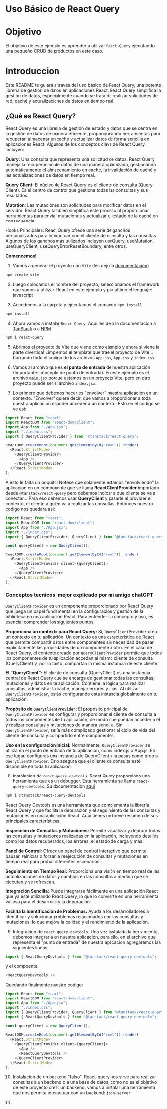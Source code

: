 # Uso Básico de React Query

# Objetivo 
El objetivo de este ejemplo es aprender a utilizar `React-Query` ejecutando una pequeño CRUD de productos en este caso.

# Introduccion

Este README te guiará a través del uso básico de React Query, una potente librería de gestión de datos en aplicaciones React. React Query simplifica la gestión de datos, especialmente cuando se trata de realizar solicitudes de red, caché y actualizaciones de datos en tiempo real.

## ¿Qué es React Query?
React Query es una librería de gestión de estado y datos que se centra en la gestión de datos de manera eficiente, proporcionando herramientas para recuperar, almacenar en caché y actualizar datos de forma sencilla en aplicaciones React. Algunos de los conceptos clave de React Query incluyen:

<b>Query</b>: Una consulta que representa una solicitud de datos. React Query maneja la recuperación de datos de una manera optimizada, gestionando automáticamente el almacenamiento en caché, la invalidación de caché y las actualizaciones de datos en tiempo real.

<b>Query Client</b>: El núcleo de React Query es el cliente de consulta (Query Client). Es el centro de control que gestiona todas las consultas y sus resultados.

<b>Mutation</b>: Las mutaciones son solicitudes para modificar datos en el servidor. React Query también simplifica este proceso al proporcionar herramientas para enviar mutaciones y actualizar el estado de la caché en consecuencia.

Hooks Principales: React Query ofrece una serie de ganchos personalizados para interactuar con el cliente de consulta y las consultas. Algunos de los ganchos más utilizados incluyen useQuery, useMutation, useQueryClient, useQueryErrorResetBoundary, entre otros.

<strong>Comencemos!</strong>

1. Vamos a generar el proyecto con `Vite` (les dejo la [documentacion](https://vitejs.dev/))

```bash
npm create vite
```

2. Luego colocamos el nombre del proyecto, seleccionamos el framework que vamos a utilizar: React en este ejemplo y por ultimo el lenguaje: javascript

3. Accedemos a la carpeta y ejecutamos el comando `npm install`
```bash
npm install
```

4. Ahora vamos a instalar `React-Query`. Aqui les dejo la documentacion a [TanStack](https://tanstack.com/query/v3/) o a [NPM](https://www.npmjs.com/package/react-query)

```bash
npm i react-query
```

5. Abrimos el proyecto de Vite que viene como ejemplo y ahora si viene la parte divertida! Limpiemos el template que trae el proyecto de Vite... borrando todo el codigo de los archivos `App.jsx`, `App.css` y `index.css`

6. Vamos al archivo que es <b>el punto de entrada</b> de nuestra aplicación (Importante: concepto de punto de entrada). En este ejemplo es el archivo `main.jsx` porque estamos en un proyecto Vite, pero en otro proyecto puede ser el archivo `index.jsx`.

7. Lo primero que debemos hacer es "envolver" nuestra aplicacion en un contexto. "Envolver" quiere decir, que vamos a proporcionar a toda nuestra aplicacion el poder acceder a un contexto. Esto en el codigo se ve asi:

```javascript
import React from "react";
import ReactDOM from "react-dom/client";
import App from "./App.jsx";
import "./index.css";
import { QueryClientProvider } from "@tanstack/react-query";

ReactDOM.createRoot(document.getElementById("root")).render(
  <React.StrictMode>
    <QueryClientProvider>
      <App />
    </QueryClientProvider>
  </React.StrictMode>
);
```

A esto le falta un poquito! Notese que solamente estamos "envolviendo" la aplicacion en un componente que se llama <b>ReactClientProvider</b> importado desde `@tanstack/react-query` pero debemos indicar a que cliente se va a conectar... Para eso debemos usar <b>QueryClient</b> y pasarle al provider el contexto, el cliente a quien va a realizar las consultas. Entonces nuestro codigo nos quedara asi:

```javascript
import React from "react";
import ReactDOM from "react-dom/client";
import App from "./App.jsx";
import "./index.css";
import { QueryClientProvider, QueryClient } from "@tanstack/react-query";

const queryClient = new QueryClient();

ReactDOM.createRoot(document.getElementById("root")).render(
  <React.StrictMode>
    <QueryClientProvider client={queryClient}>
      <App />
    </QueryClientProvider>
  </React.StrictMode>
);
```

### Conceptos tecnicos, mejor explicado por mi amigo chatGPT
`QueryClientProvider` es un componente proporcionado por React Query que juega un papel fundamental en la configuración y gestión de la biblioteca en una aplicación React. Para entender su concepto y uso, es esencial comprender los siguientes puntos:

<b>Proporciona un contexto para React Query:</b> Sí, `QueryClientProvider` crea un contexto en tu aplicación. Un contexto es una característica de React que permite compartir datos entre componentes sin necesidad de pasar explícitamente las propiedades de un componente a otro. En el caso de React Query, el contexto creado por `QueryClientProvider` permite que todos los componentes de tu aplicación accedan al mismo cliente de consulta (QueryClient) y, por lo tanto, compartan la misma instancia de este cliente.

<b>El "QueryClient":</b> El cliente de consulta (QueryClient) es una instancia central de React Query que se encarga de gestionar todas las consultas, mutaciones y datos en tu aplicación. Contiene la lógica para realizar consultas, administrar la caché, manejar errores y más. Al utilizar `QueryClientProvider`, estás configurando esta instancia globalmente en tu aplicación.

<b>Propósito de `QueryClientProvider`:</b> El propósito principal de `QueryClientProvider` es configurar y proporcionar el cliente de consulta a todos los componentes de tu aplicación, de modo que puedan acceder a él y realizar consultas y mutaciones de manera sencilla. Sin `QueryClientProvider`, sería más complicado gestionar el ciclo de vida del cliente de consulta y compartirlo entre componentes.

<b>Uso en la configuración inicial:</b> Normalmente, `QueryClientProvider` se utiliza en el punto de entrada de tu aplicación, como index.js o App.js. En ese lugar, configuras una instancia de QueryClient y la pasas como prop a `QueryClientProvider`. Esto asegura que el cliente de consulta esté disponible en toda tu aplicación.

8. Instalacion de `react-query-devtools`. React Query proporciona una herramienta que es un debugger. Esta herramienta se llama `react-query-devtools`. Su documentacion [aqui](https://tanstack.com/query/v4/docs/react/devtools)

```bash
npm i @tanstack/react-query-devtools
```

React Query Devtools es una herramienta que complementa la librería React Query y que facilita la depuración y el seguimiento de las consultas y mutaciones en una aplicación React. Aquí tienes un breve resumen de sus principales características:

<b>Inspección de Consultas y Mutaciones:</b> Permite visualizar y depurar todas las consultas y mutaciones realizadas en la aplicación, incluyendo detalles como los datos recuperados, los errores, el estado de carga y más.

<b>Panel de Control:</b> Ofrece un panel de control interactivo que permite pausar, reiniciar o forzar la reejecución de consultas y mutaciones en tiempo real para probar diferentes escenarios.

<b>Seguimiento en Tiempo Real:</b> Proporciona una visión en tiempo real de las actualizaciones de datos y cambios en las consultas a medida que se ejecutan y se refrescan.

<b>Integración Sencilla:</b> Puede integrarse fácilmente en una aplicación React que ya esté utilizando React Query, lo que lo convierte en una herramienta valiosa para el desarrollo y la depuración.

<b>Facilita la Identificación de Problemas:</b> Ayuda a los desarrolladores a identificar y solucionar problemas relacionados con las consultas y mutaciones, lo que mejora la calidad y el rendimiento de la aplicación.

9. Integracion de `react-query-devtools`. Una vez instalada la herramienta, debemos integrarla en nuestra aplicacion, para ello, en el archivo que representa el "punto de entrada" de nuestra aplicacion agregaremos las siguientes lineas:

```javascript
import { ReactQueryDevtools } from "@tanstack/react-query-devtools";
```
y el compoente:

```javascript
<ReactQueryDevtools />
```

Quedando finalmente nuestro codigo:

```javascript
import React from "react";
import ReactDOM from "react-dom/client";
import App from "./App.jsx";
import "./index.css";
import { QueryClientProvider, QueryClient } from "@tanstack/react-query";
import { ReactQueryDevtools } from "@tanstack/react-query-devtools";

const queryClient = new QueryClient();

ReactDOM.createRoot(document.getElementById("root")).render(
  <React.StrictMode>
    <QueryClientProvider client={queryClient}>
      <App />
      <ReactQueryDevtools />
    </QueryClientProvider>
  </React.StrictMode>
);
```

10. Instalacion de un backend "falso". React-query nos sirve para realizar consultas a un backend o a una base de datos, como no es el objetivo de este proyecto crear un backend, vamos a instalar una herramienta que nos permita interactuar con un backend: `json-server`

11. 